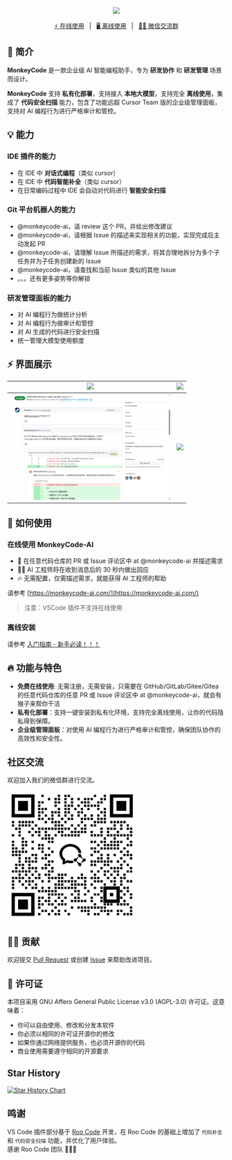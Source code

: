 <p align="center">
  <img src="/images/banner.png" width="400" />
</p>

<p align="center">
  <a target="_blank" href="https://monkeycode-ai.com/">⚡ 在线使用</a> &nbsp; | &nbsp;
  <a target="_blank" href="https://monkeycode.docs.baizhi.cloud/">🖥️ 离线使用</a> &nbsp; | &nbsp;
  <a target="_blank" href="/images/wechat.png">🙋‍♂️ 微信交流群</a>
</p>

## 👋 简介

**MonkeyCode** 是一款企业级 AI 智能编程助手，专为 **研发协作** 和 **研发管理** 场景而设计。

**MonkeyCode** 支持 **私有化部署**，支持接入 **本地大模型**，支持完全 **离线使用**，集成了 **代码安全扫描** 能力，包含了功能远超 Cursor Team 版的企业级管理面板，支持对 AI 编程行为进行严格审计和管控。

## 💡 能力

### IDE 插件的能力

- 在 IDE 中 **对话式编程**（类似 cursor）
- 在 IDE 中 **代码智能补全**（类似 cursor）
- 在日常编码过程中 IDE 会自动对代码进行 **智能安全扫描**

### Git 平台机器人的能力

- @monkeycode-ai，请 review 这个 PR，并给出修改建议
- @monkeycode-ai，请根据 Issue 的描述来实现相关的功能，实现完成后主动发起 PR
- @monkeycode-ai，请理解 Issue 所描述的需求，将其合理地拆分为多个子任务并为子任务创建新的 Issue
- @monkeycode-ai，请查找和当前 Issue 类似的其他 Issue
- 。。。还有更多姿势等你解锁

### 研发管理面板的能力

- 对 AI 编程行为做统计分析
- 对 AI 编程行为做审计和管控
- 对 AI 生成的代码进行安全扫描
- 统一管理大模型使用额度

## ⚡️ 界面展示

| <img src="/images/screenshot-1.png" width=370 /> | <img src="/images/screenshot-3.png" width=370 /> |
| ------------------------------------------------ | ------------------------------------------------ |
| <img src="/images/screenshot-2.png" width=370 /> | <img src="/images/screenshot-4.png" width=370 /> |


## 🚀 如何使用

### 在线使用 MonkeyCode-AI

- 👋 在任意代码仓库的 PR 或 Issue 评论区中 at @monkeycode-ai 并描述需求
- 🙋‍♂️ AI 工程师将在收到消息后的 30 秒内做出回应
- 🔥 无需配置，仅需描述需求，就能获得 AI 工程师的帮助

请参考 [https://monkeycode-ai.com/](https://monkeycode-ai.com/)

> 注意：VSCode 插件不支持在线使用

### 离线安装

请参考 [入门指南 - 新手必读！！！](https://monkeycode.docs.baizhi.cloud/node/0197be94-c6c1-737a-a0ca-01cd9c81e833)

## 🔥 功能与特色

- **免费在线使用**: 无需注册，无需安装，只需要在 GitHub/GitLab/Gitee/Gitea 的任意代码仓库的任意 PR 或 Issue 评论区中 at @monkeycode-ai，就会有猴子来帮你干活
- **私有化部署**：支持一键安装到私有化环境，支持完全离线使用，让你的代码隐私得到保障。
- **企业级管理面板**：对使用 AI 编程行为进行严格审计和管控，确保团队协作的高效性和安全性。

## 社区交流

欢迎加入我们的微信群进行交流。

<img src="/images/wechat.png" width="300" />

## 🙋‍♂️ 贡献

欢迎提交 [Pull Request](https://github.com/chaitin/MonkeyCode/pulls) 或创建 [Issue](https://github.com/chaitin/MonkeyCode/issues) 来帮助改进项目。


## 📝 许可证

本项目采用 GNU Affero General Public License v3.0 (AGPL-3.0) 许可证。这意味着：

- 你可以自由使用、修改和分发本软件
- 你必须以相同的许可证开源你的修改
- 如果你通过网络提供服务，也必须开源你的代码
- 商业使用需要遵守相同的开源要求

## Star History

[![Star History Chart](https://api.star-history.com/svg?repos=chaitin/MonkeyCode&type=Timeline)](https://www.star-history.com/#chaitin/MonkeyCode&Timeline)


## 鸣谢

VS Code 插件部分基于 [Roo Code](https://github.com/RooCodeInc/Roo-Code) 开发，在 Roo Code 的基础上增加了 `代码补全` 和 `代码安全扫描` 功能，并优化了用户体验。  
感谢 Roo Code 团队 🙏🙏🙏
